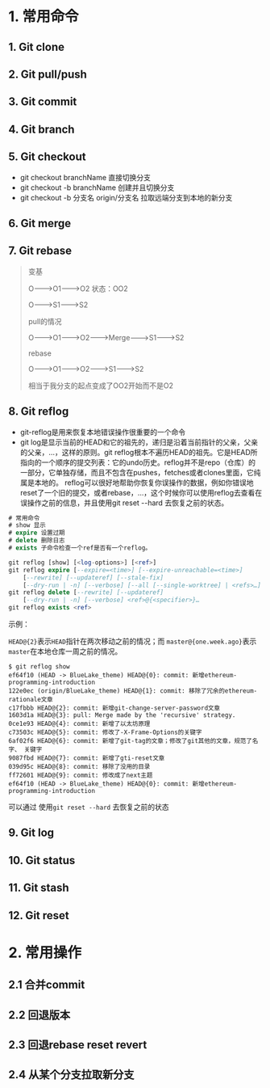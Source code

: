 # 1. 常用命令

## 1. Git clone

## 2. Git pull/push

## 3. Git commit

## 4. Git branch

## 5.  Git checkout

- git checkout branchName 直接切换分支
- git checkout -b branchName 创建并且切换分支
- git checkout -b 分支名 origin/分支名 拉取远端分支到本地的新分支

## 6. Git merge

## 7. Git rebase

> 变基
>
> O--->O1--->O2  状态：OO2
>
> O--->S1--->S2
>
> pull的情况
>
> O--->O1--->O2--->Merge--->S1--->S2
>
> rebase
>
> O--->O1--->O2--->S1--->S2
>
> 相当于我分支的起点变成了OO2开始而不是O2

## 8. Git reflog

- git-reflog是用来恢复本地错误操作很重要的一个命令
- git log是显示当前的HEAD和它的祖先的，递归是沿着当前指针的父亲，父亲的父亲，…，这样的原则。git reflog根本不遍历HEAD的祖先。它是HEAD所指向的一个顺序的提交列表：它的undo历史。reflog并不是repo（仓库）的一部分，它单独存储，而且不包含在pushes，fetches或者clones里面，它纯属是本地的。
  reflog可以很好地帮助你恢复你误操作的数据，例如你错误地reset了一个旧的提交，或者rebase，…，这个时候你可以使用reflog去查看在误操作之前的信息，并且使用git reset --hard 去恢复之前的状态。

```sql
# 常用命令
# show 显示
# expire 设置过期
# delete 删除日志
# exists 子命令检查一个ref是否有一个reflog。

git reflog [show] [<log-options>] [<ref>]
git reflog expire [--expire=<time>] [--expire-unreachable=<time>]
	[--rewrite] [--updateref] [--stale-fix]
	[--dry-run | -n] [--verbose] [--all [--single-worktree] | <refs>…]
git reflog delete [--rewrite] [--updateref]
	[--dry-run | -n] [--verbose] <ref>@{<specifier>}…
git reflog exists <ref>
```



示例：

`HEAD@{2}`表示`HEAD`指针在两次移动之前的情况；而 `master@{one.week.ago}`表示`master`在本地仓库一周之前的情况。

```shell
$ git reflog show
ef64f10 (HEAD -> BlueLake_theme) HEAD@{0}: commit: 新增ethereum-programming-introduction
122e0ec (origin/BlueLake_theme) HEAD@{1}: commit: 移除了冗余的ethereum-rationale文章
c17fbbb HEAD@{2}: commit: 新增git-change-server-password文章
1603d1a HEAD@{3}: pull: Merge made by the 'recursive' strategy.
0ce1e93 HEAD@{4}: commit: 新增了以太坊原理
c73503c HEAD@{5}: commit: 修改了-X-Frame-Options的关键字
6af02f6 HEAD@{6}: commit: 新增了git-tag的文章；修改了git其他的文章，规范了名字、 关键字
9087fbd HEAD@{7}: commit: 新增了gti-reset文章
039d95c HEAD@{8}: commit: 移除了没用的目录
ff72601 HEAD@{9}: commit: 修改成了next主题
ef64f10 (HEAD -> BlueLake_theme) HEAD@{0}: commit: 新增ethereum-programming-introduction
```

可以通过 使用`git reset --hard` 去恢复之前的状态

## 9. Git log

## 10. Git status

## 11. Git stash

## 12. Git reset

# 2. 常用操作

## 2.1 合并commit

## 2.2 回退版本

## 2.3 回退rebase reset revert

## 2.4 从某个分支拉取新分支

